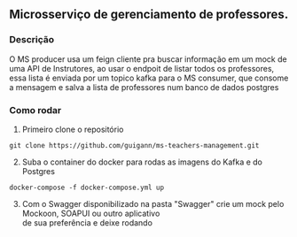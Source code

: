 ## Microsserviço de gerenciamento de professores.

### Descrição
O MS producer usa um feign cliente pra buscar informação em um mock de uma API de Instrutores, ao usar o endpoit de 
listar todos os professores, essa lista é enviada por um topico kafka para o MS consumer, que consome a mensagem e 
salva a lista de professores num banco de dados postgres


### Como rodar
1. Primeiro clone o repositório

```
git clone https://github.com/guigann/ms-teachers-management.git
```

2. Suba o container do docker para rodas as imagens do Kafka e do Postgres
```
docker-compose -f docker-compose.yml up
```

3. Com o Swagger disponibilizado na pasta "Swagger" crie um mock pelo Mockoon, SOAPUI ou outro aplicativo <br>
   de sua preferência e deixe rodando
